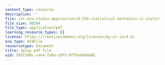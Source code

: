 ```yaml
---
content_type: resource
description: ''
file: /ol-ocw-studio-app/courses/8-334-statistical-mechanics-ii-statistical-physics-of-fields-spring-2014/565f308ccee4fa9ac8f50f75a684da65_Rv1UBrGVGFk.pdf
file_size: 90294
file_type: application/pdf
learning_resource_types: []
license: https://creativecommons.org/licenses/by-nc-sa/4.0/
ocw_type: OCWFile
resourcetype: Document
title: 3play pdf file
uid: 565f308c-cee4-fa9a-c8f5-0f75a684da65
---
```

